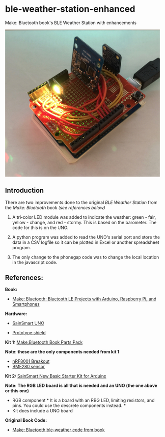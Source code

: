 # ble-weather-station-enhanced
Make: Bluetooth book's BLE Weather Station with enhancements

![alt text](https://raw.githubusercontent.com/CraigDawson/ble-weather-station-enhanced/master/documentation/IMG_4110.jpg)

## Introduction

There are two improvements done to the original *BLE Weather Station* from the *Make: Bluetooth* book *(see references below)*

 1.  A tri-color LED module was added to indicate the weather: green - fair, yellow - change, and red - stormy.  This is based on the barometer.  The code for this is on the UNO.

 1. A python program was added to read the UNO's serial port and store the data in a CSV logfile so it can be plotted in Excel or another spreadsheet program.

 1. The only change to the phonegap code was to change the local location in the javascript code.


## References:

**Book:**

  * [Make: Bluetooth: Bluetooth LE Projects with Arduino, Raspberry Pi, and Smartphones](https://www.amazon.com/gp/product/1457187094/ref=oh_aui_search_detailpage?ie=UTF8&psc=1)


**Hardware:**

  * [SainSmart UNO](https://www.amazon.com/gp/product/B006GX8IAY/ref=oh_aui_search_detailpage?ie=UTF8&psc=1)

  * [Prototype shield](https://www.amazon.com/gp/product/B00Q9YB7PI/ref=oh_aui_detailpage_o09_s00?ie=UTF8&psc=1)


**Kit 1:**   [Make:Bluetooth Book Parts Pack](https://www.adafruit.com/products/3026)

**Note: these are the only components needed from kit 1**

  * [nRF8001 Breakout](https://www.adafruit.com/product/1697)
  * [BME280 sensor](https://www.adafruit.com/product/2652)


**Kit 2:**  [SainSmart New Basic Starter Kit for Arduino](https://www.amazon.com/gp/product/B00UV7KAPM/ref=oh_aui_search_detailpage?ie=UTF8&psc=1)

**Note: The RGB LED board is all that is needed and an UNO (the one above or this one)**

  * RGB component * It is a board with an RBG LED, limiting resistors, and pins. You could use the descrete components instead. *
  * Kit does include a UNO board


**Original Book Code:**

  * [Make: Bluetooth ble-weather code from book](https://github.com/MakeBluetooth/ble-weather)
